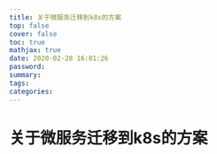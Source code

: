 ```yaml
---
title: 关于微服务迁移到k8s的方案
top: false
cover: false
toc: true
mathjax: true
date: 2020-02-28 16:01:26
password:
summary:
tags:
categories:
---
```


# 关于微服务迁移到k8s的方案